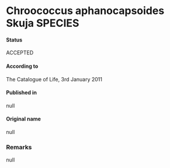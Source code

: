 # Chroococcus aphanocapsoides Skuja SPECIES

#### Status
ACCEPTED

#### According to
The Catalogue of Life, 3rd January 2011

#### Published in
null

#### Original name
null

### Remarks
null